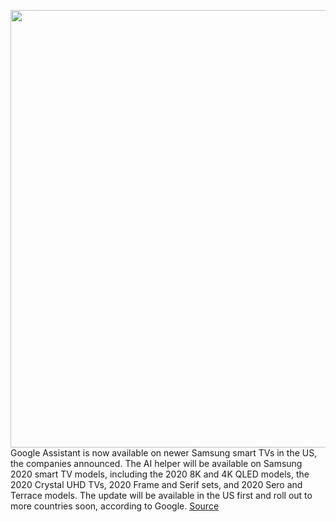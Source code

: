 <img src='https://cdn.vox-cdn.com/thumbor/_LJ-mUxrkT6_cNk9RTsADLu8Ut4=/0x0:2040x1360/1200x800/filters:focal(857x517:1183x843)/cdn.vox-cdn.com/uploads/chorus_image/image/67639466/acastro_180510_1777_google_assistant_0002.0.jpg' width='700px' /><br/>
Google Assistant is now available on newer Samsung smart TVs in the US, the companies announced. The AI helper will be available on Samsung 2020 smart TV models, including the 2020 8K and 4K QLED models, the 2020 Crystal UHD TVs, 2020 Frame and Serif sets, and 2020 Sero and Terrace models. The update will be available in the US first and roll out to more countries soon, according to Google.
<a href='https://www.theverge.com/2020/10/15/21518215/google-assistant-lenovo-samsung-smart-tv-clock'> Source <a/>